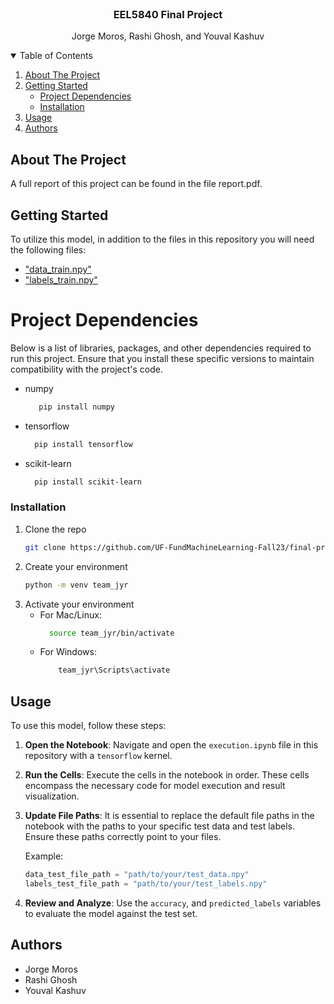 <!-- PROJECT LOGO -->
<br />
<p align="center">
  <h3 align="center">EEL5840 Final Project</h3>
  <p align="center">
    Jorge Moros, Rashi Ghosh, and Youval Kashuv
  </p>
</p>



<!-- TABLE OF CONTENTS -->
<details open="open">
  <summary>Table of Contents</summary>
  <ol>
    <li>
      <a href="#about-the-project">About The Project</a>
    </li>
    <li>
      <a href="#getting-started">Getting Started</a>
      <ul>
        <li><a href="#project-dependencies">Project Dependencies</a></li>
        <li><a href="#installation">Installation</a></li>
      </ul>
    </li>
    <li><a href="#usage">Usage</a></li>
    <li><a href="#authors">Authors</a></li>
  </ol>
</details>


<!-- ABOUT THE PROJECT -->
## About The Project

A full report of this project can be found in the file report.pdf.

<!-- GETTING STARTED -->
## Getting Started

To utilize this model, in addition to the files in this repository you will need the following files:
* ["data_train.npy"](https://ufl.instructure.com/files/81900020/download?download_frd=1)
* ["labels_train.npy"](https://ufl.instructure.com/files/81900021/download?download_frd=1)

# Project Dependencies

Below is a list of libraries, packages, and other dependencies required to run this project. Ensure that you install these specific versions to maintain compatibility with the project's code.

* numpy
  ```sh
     pip install numpy
  ```
* tensorflow
  ```sh
    pip install tensorflow
  ```
* scikit-learn
  ```sh
    pip install scikit-learn
  ```
  
### Installation

1. Clone the repo
   ```sh
   git clone https://github.com/UF-FundMachineLearning-Fall23/final-project-code-report-team-jyr.git
   ```
2. Create your environment
   ```sh
   python -m venv team_jyr
   ```
3. Activate your environment
    * For Mac/Linux:
      ```sh
        source team_jyr/bin/activate
      ```
    * For Windows:
      ```sh
          team_jyr\Scripts\activate
      ```
   

<!-- USAGE EXAMPLES -->
## Usage

To use this model, follow these steps:

1. **Open the Notebook**: Navigate and open the `execution.ipynb` file in this repository with a `tensorflow` kernel.

2. **Run the Cells**: Execute the cells in the notebook in order. These cells encompass the necessary code for model execution and result visualization.

3. **Update File Paths**: It is essential to replace the default file paths in the notebook with the paths to your specific test data and test labels. Ensure these paths correctly point to your files.

    Example:
    ```python
    data_test_file_path = "path/to/your/test_data.npy"
    labels_test_file_path = "path/to/your/test_labels.npy"
    ```

4. **Review and Analyze**: Use the `accuracy`, and `predicted_labels` variables to evaluate the model against the test set.


<!-- Authors -->
## Authors

* Jorge Moros
* Rashi Ghosh
* Youval Kashuv
